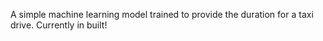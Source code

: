 A simple machine learning model trained to provide the duration for a taxi drive. Currently in built! 
